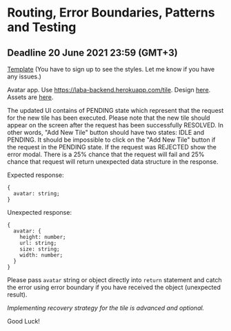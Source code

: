 # Routing, Error Boundaries, Patterns and Testing

## Deadline 20 June 2021 23:59 (GMT+3)

[Template](https://www.figma.com/file/imeoRMmQXxl24ciWikL2Gj/Tile-Project-Error-Boundary) 
(You have to sign up to see the styles. Let me know if you have any issues.)

Avatar app. Use https://laba-backend.herokuapp.com/tile. Design [here](https://www.figma.com/file/imeoRMmQXxl24ciWikL2Gj/Tile-Project-Error-Boundary). Assets are [here](https://drive.google.com/drive/folders/15MgtcwNcqjr-ShHs1RxH9POR-xPiVzxR?usp=sharing).

The updated UI contains of PENDING state which represent that the request for the new tile has been executed. Please note that the new tile should appear on the screen after the request has been successfully RESOLVED. In other words, "Add New Tile" button should have two states: IDLE and PENDING. It should be impossible to click on the "Add New Tile" button if the request in the PENDING state. If the request was REJECTED show the error modal. There is a 25% chance that the request will fail and 25% chance that request will return unexpected data structure in the response.

Expected response:

```
{
  avatar: string;
}
```

Unexpected response: 

```
{
  avatar: {
    height: number;
    url: string;
    size: string;
    width: number;
  }
}
```

Please pass `avatar` string or object directly into `return` statement and catch the error using error boundary if you have received the object (unexpected result).

*Implementing recovery strategy for the tile is advanced and optional.*

Good Luck!